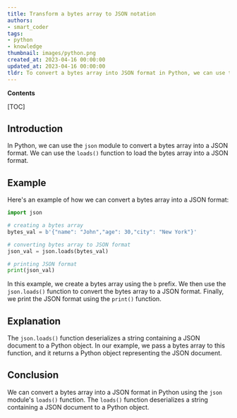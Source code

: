 ```yaml
---
title: Transform a bytes array to JSON notation
authors:
- smart_coder
tags:
- python
- knowledge
thumbnail: images/python.png
created_at: 2023-04-16 00:00:00
updated_at: 2023-04-16 00:00:00
tldr: To convert a bytes array into JSON format in Python, we can use the decode method with UTF-8 encoding on the bytes object and then pass it to the loads method of the JSON module.
---
```


**Contents**

[TOC]

## Introduction
In Python, we can use the `json` module to convert a bytes array into a JSON format. We can use the `loads()` function to load the bytes array into a JSON format.

## Example
Here's an example of how we can convert a bytes array into a JSON format:

```python
import json

# creating a bytes array
bytes_val = b'{"name": "John","age": 30,"city": "New York"}'

# converting bytes array to JSON format
json_val = json.loads(bytes_val)

# printing JSON format
print(json_val)
```

In this example, we create a bytes array using the `b` prefix. We then use the `json.loads()` function to convert the bytes array to a JSON format. Finally, we print the JSON format using the `print()` function. 

## Explanation
The `json.loads()` function deserializes a string containing a JSON document to a Python object. In our example, we pass a bytes array to this function, and it returns a Python object representing the JSON document.

## Conclusion
We can convert a bytes array into a JSON format in Python using the `json` module's `loads()` function. The `loads()` function deserializes a string containing a JSON document to a Python object.
